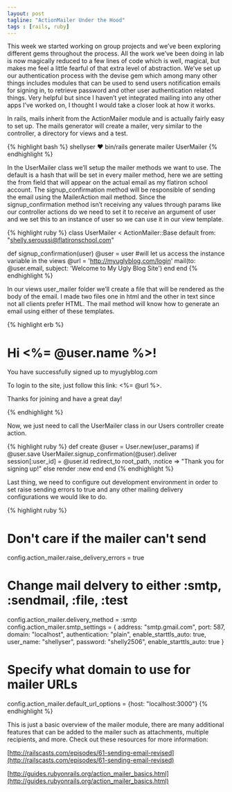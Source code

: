 ```yaml
---
layout: post
tagline: "ActionMailer Under the Hood"
tags : [rails, ruby]
---
```


This week we started working on group projects and we’ve been exploring different gems throughout the process. All the work we’ve been doing in lab is now magically reduced to a few lines of code which is well, magical, but makes me feel a little fearful of that extra level of abstraction. We’ve set up our authentication process with the devise gem which among many other things includes modules that can be used to send users notification emails for signing in, to retrieve password and other user authentication related things. Very helpful but since I haven’t yet integrated mailing into any other apps I’ve worked on, I thought I would take a closer look at how it works.

In rails, mails inherit from the ActionMailer module and is actually fairly easy to set up. The mails generator will create a mailer, very similar to the controller, a directory for views and a test.  

{% highlight bash %}
shellyser ♥ bin/rails generate mailer UserMailer
{% endhighlight %}

In the UserMailer class we’ll setup the mailer methods we want to use. The default is a hash that will be set in every mailer method, here we are setting the from field that will appear on the actual email as my flatiron school account. The signup_confirmation method will be responsible of sending the email using the MailerAction mail method. Since the signup_confirmation method isn’t receiving any values through params like our controller actions do we need to set it to receive an argument of user and we set this to an instance of user so we can use it in our view template. 

{% highlight ruby %}
class UserMailer < ActionMailer::Base
  default from: "shelly.seroussi@flatironschool.com"
 
  def signup_confirmation(user)
      @user = user    #will let us access the instance variable in the views
      @url  = 'http://myuglyblog.com/login'
      mail(to: @user.email, subject: 'Welcome to My Ugly Blog Site')
  end
end
{% endhighlight %}

In our views user_mailer folder we’ll create a file that will be rendered as the body of the email. I made two files one in html and the other in text since not all clients prefer HTML. The mail method will know how to generate an email using either of these templates. 

{% highlight erb %}
<h1>Hi <%= @user.name %>!</h1>
<p> You have successfully signed up to myuglyblog.com<br></p>
<p> To login to the site, just follow this link: <%= @url %>.</p>
<p>Thanks for joining and have a great day!</p>
{% endhighlight %}

Now, we just need to call the UserMailer class in our Users controller create action. 

{% highlight ruby %}
def create
    @user = User.new(user_params)
    if @user.save
      UserMailer.signup_confirmation(@user).deliver
      session[:user_id] = @user.id
      redirect_to root_path, :notice => "Thank you for signing up!"
    else
      render :new
    end
  end
{% endhighlight %}

Last thing, we need to configure out development environment in order to set raise sending errors to true and any other mailing delivery configurations we would like to do. 

{% highlight ruby %}
# Don't care if the mailer can't send
  config.action_mailer.raise_delivery_errors = true
 
  # Change mail delvery to either :smtp, :sendmail, :file, :test
  config.action_mailer.delivery_method = :smtp
  config.action_mailer.smtp_settings = {
    address: "smtp.gmail.com",
    port: 587,
    domain: "localhost",
    authentication: "plain",
    enable_starttls_auto: true,
    user_name: "shellyser",
    password: "shelly2506",
    enable_starttls_auto: true
  }
 
  # Specify what domain to use for mailer URLs
  config.action_mailer.default_url_options = {host: "localhost:3000"}
{% endhighlight %}

This is just a basic overview of the mailer module, there are many additional features that can be added to the mailer such as attachments, multiple recipients, and more. Check out these resources for more information:

[http://railscasts.com/episodes/61-sending-email-revised](http://railscasts.com/episodes/61-sending-email-revised)

[http://guides.rubyonrails.org/action_mailer_basics.html](http://guides.rubyonrails.org/action_mailer_basics.html)